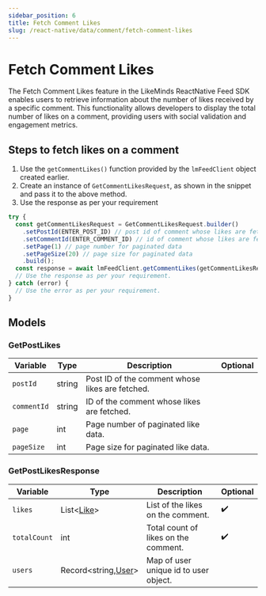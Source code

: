 ```yaml
---
sidebar_position: 6
title: Fetch Comment Likes
slug: /react-native/data/comment/fetch-comment-likes
---
```


# Fetch Comment Likes

The Fetch Comment Likes feature in the LikeMinds ReactNative Feed SDK enables users to retrieve information about the number of likes received by a specific comment. This functionality allows developers to display the total number of likes on a comment, providing users with social validation and engagement metrics.

## Steps to fetch likes on a comment

1. Use the `getCommentLikes()` function provided by the `lmFeedClient` object created earlier.
2. Create an instance of `GetCommentLikesRequest`, as shown in the snippet and pass it to the above method.
3. Use the response as per your requirement

```js
try {
  const getCommentLikesRequest = GetCommentLikesRequest.builder()
    .setPostId(ENTER_POST_ID) // post id of comment whose likes are fetched
    .setCommentId(ENTER_COMMENT_ID) // id of comment whose likes are fetched
    .setPage(1) // page number for paginated data
    .setPageSize(20) // page size for paginated data
    .build();
  const response = await lmFeedClient.getCommentLikes(getCommentLikesRequest);
  // Use the response as per your requirement.
} catch (error) {
  // Use the error as per your requirement.
}
```

## Models

### GetPostLikes

| Variable    | Type   | Description                                     | Optional |
| ----------- | ------ | ----------------------------------------------- | -------- |
| `postId`    | string | Post ID of the comment whose likes are fetched. |          |
| `commentId` | string | ID of the comment whose likes are fetched.      |          |
| `page`      | int    | Page number of paginated like data.             |          |
| `pageSize`  | int    | Page size for paginated like data.              |          |

### GetPostLikesResponse

| Variable     | Type                                           | Description                           | Optional           |
| ------------ | ---------------------------------------------- | ------------------------------------- | ------------------ |
| `likes`      | List<[Like](../Models/like-model.md)>          | List of the likes on the comment.     | :heavy_check_mark: |
| `totalCount` | int                                            | Total count of likes on the comment.  | :heavy_check_mark: |
| `users`      | Record<string,[User](../Models/user-model.md)> | Map of user unique id to user object. |                    |
